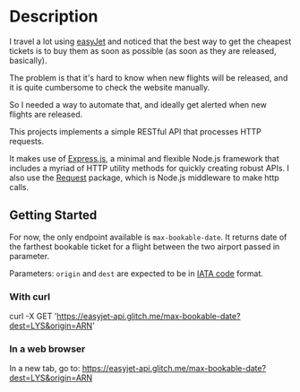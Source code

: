 # Description
I travel a lot using [easyJet](www.easyjet.com) and noticed that the best way to get the cheapest tickets is to buy them as soon as possible (as soon as they are released, basically).

The problem is that it's hard to know when new flights will be released, and it is quite cumbersome to check the website manually.

So I needed a way to automate that, and ideally get alerted when new flights are released.

This projects implements a simple RESTful API that processes HTTP requests.

It makes use of [Express.js](http://expressjs.com/), a minimal and flexible Node.js framework that includes a myriad of HTTP utility methods for quickly creating robust APIs. I also use the [Request](https://github.com/request/request) package, which is Node.js middleware to make http calls.

## Getting Started
For now, the only endpoint available is `max-bookable-date`.
It returns date of the farthest bookable ticket for a flight between the two airport passed in parameter.

Parameters: `origin` and `dest` are expected to be in [IATA code](https://en.wikipedia.org/wiki/International_Air_Transport_Association_airport_code) format.

### With curl
curl -X GET 'https://easyjet-api.glitch.me/max-bookable-date?dest=LYS&origin=ARN'

### In a web browser
In a new tab, go to: <https://easyjet-api.glitch.me/max-bookable-date?dest=LYS&origin=ARN>